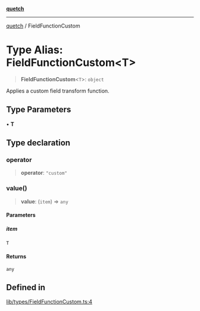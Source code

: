 [**quetch**](../README.md)

***

[quetch](../README.md) / FieldFunctionCustom

# Type Alias: FieldFunctionCustom\<T\>

> **FieldFunctionCustom**\<`T`\>: `object`

Applies a custom field transform function.

## Type Parameters

• **T**

## Type declaration

### operator

> **operator**: `"custom"`

### value()

> **value**: (`item`) => `any`

#### Parameters

##### item

`T`

#### Returns

`any`

## Defined in

[lib/types/FieldFunctionCustom.ts:4](https://github.com/nevoland/quetch/blob/daab7d5db71d61e74901886a2473b07ec4e9fc05/lib/types/FieldFunctionCustom.ts#L4)
